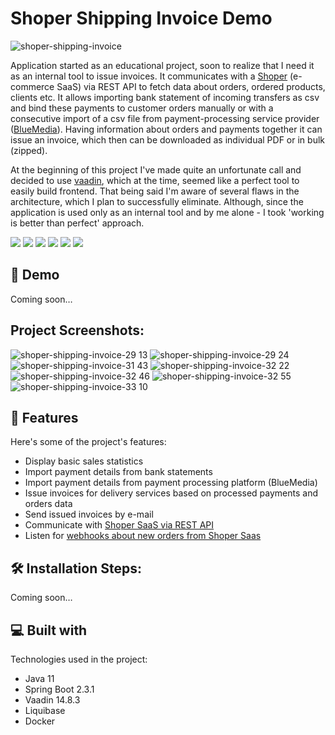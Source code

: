 Shoper Shipping Invoice Demo
============================

![shoper-shipping-invoice](https://socialify.git.ci/MNowicki87/shoper-shipping-invoice/image?description=1&font=Rokkitt&language=1&name=1&owner=1&pattern=Signal&theme=Light)

Application started as an educational project, soon to realize that I need it as an internal tool to issue invoices.
It communicates with a [Shoper](https://shoper.pl) (e-commerce SaaS) via REST API to fetch data about orders, ordered products, clients etc.
It allows importing bank statement of incoming transfers as csv and bind these payments to customer orders manually or
with a consecutive import of a csv file from payment-processing service provider ([BlueMedia](https://bm.pl)). Having information about orders and payments together it can issue an invoice, which then can be downloaded as individual PDF or in bulk (zipped).

At the beginning of this project I've made quite an unfortunate call and decided to use [vaadin](https://vaadin.com/),
which at the time, seemed like a perfect tool to easily build frontend. That being said I'm aware of several flaws in
the architecture, which I plan to successfully eliminate. Although, since the application is used only as an internal
tool and by me alone - I took 'working is better than perfect' approach.

[![](https://img.shields.io/badge/SpringBoot-2.3.1-green)](#)
[![](https://img.shields.io/badge/Java-11-lightblue)](#)
[![](https://img.shields.io/badge/Vaadin-14.8.3-blue)](#)
[![](https://img.shields.io/badge/H2-in--mem(dev)-orange)](#)
[![](https://img.shields.io/badge/CSS-3-navy)](#)
[![](https://img.shields.io/badge/MySQL-5.7(prod)-lightblue)](#)

🚀 Demo
-------

Coming soon…

Project Screenshots:
--------------------
![shoper-shipping-invoice-29 13](https://user-images.githubusercontent.com/55910255/197997297-eb66f0dc-3808-46f7-ae76-44b30eb851c0.png)
![shoper-shipping-invoice-29 24](https://user-images.githubusercontent.com/55910255/197997353-fd012be5-d861-4dc7-ae32-26ca9e902da5.png)
![shoper-shipping-invoice-31 43](https://user-images.githubusercontent.com/55910255/197997414-1ab02fd1-6141-449a-978f-a313cf4ae32d.png)
![shoper-shipping-invoice-32 22](https://user-images.githubusercontent.com/55910255/197997442-ec1ef483-e73e-432e-8ea3-9265dc98eb60.png)
![shoper-shipping-invoice-32 46](https://user-images.githubusercontent.com/55910255/197997457-8e80b4fa-3be2-42bf-b14a-43cb4d43781a.png)
![shoper-shipping-invoice-32 55](https://user-images.githubusercontent.com/55910255/197997464-e5910457-116d-4017-8725-5fdf8aa69fdc.png)
![shoper-shipping-invoice-33 10](https://user-images.githubusercontent.com/55910255/197997478-930fe5fc-e543-41da-a9cd-56d240ee8f90.png)



🧐 Features
-----------

Here's some of the project's features:
* Display basic sales statistics
* Import payment details from bank statements
* Import payment details from payment processing platform (BlueMedia)
* Issue invoices for delivery services based on processed payments and orders data
* Send issued invoices by e-mail
* Communicate with [Shoper SaaS via REST API](https://developers.shoper.pl/developers/api/getting-started)
* Listen for [webhooks about new orders from Shoper Saas](https://developers.shoper.pl/developers/webhooks/introduction)

🛠️ Installation Steps:
-----------------------

Coming soon…

💻 Built with
-------------

Technologies used in the project:
* Java 11
* Spring Boot 2.3.1
* Vaadin 14.8.3
* Liquibase
* Docker
